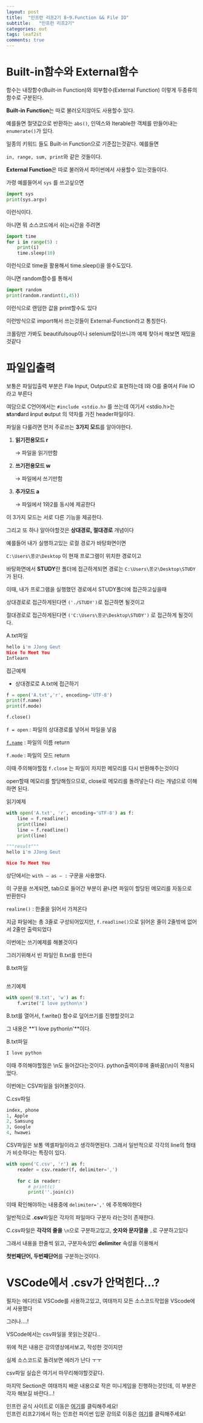 ```yaml
---
layout: post
title:  "인프런 리프2기 8~9.Function && File IO"
subtitle:   "인프런 리프2기"
categories: out
tags: leaf2st
comments: true
---
```


# Built-in함수와 External함수

함수는 내장함수(Built-in Function)와 외부함수(External Function) 이렇게 두종류의 함수로 구분된다.

**Built-in Function**는 따로 불러오지않아도 사용할수 있다.

예를들면 절댓값으로 반환하는 `abs()`, 인덱스와 Iterable한 객체를 만들어내는 `enumerate()`가 있다. 

일종의 키워드 들도 Built-in Function으로 기준잡는것같다. 예를들면 

`in, range, sum, print`와 같은 것들이다.

**External Function**은 따로 불러와서 파이썬에서 사용할수 있는것들이다.

가령 예를들어서 `sys` 를 쓰고싶으면

```python
import sys
print(sys.argv)
```

이런식이다.

아니면 뭐 소스코드에서 쉬는시간을 주려면

```python
import time
for i in range(5) :
	print(i)
	time.sleep(10)
```

이런식으로 time을 활용해서 time.sleep()을 쓸수도있다.

아니면 random함수를 통해서

```python
import random
print(random.randint(1,45))
```

이런식으로 랜덤한 값을 print할수도 있다

이런방식으로 import해서 쓰는것들이 External-Function라고 통칭한다.

크롤링만 가봐도 beautifulsoup이나 selenium많이쓰니까 예제 찾아서 해보면 재밌을것같다

# 파일입출력

보통은 파일입출력 부분은 File Input, Output으로 표현하는데 I와 O를 줄여서 File IO라고 부른다

여담으로 C언어에서는 `#include <stdio.h>` 를 쓰는데 여기서 <stdio.h>는 **st**an**d**ard **i**nput **o**utput 의 약자를 가진 header파일이다.

파일을 다룰려면 먼저 주로쓰는 **3가지 모드**를 알아야한다.

1. **읽기전용모드 r** 

    → 파일을 읽기만함

2. **쓰기전용모드 w**

    → 파일에서 쓰기만함

3. **추가모드 a**

    → 파일에서 1와2를 동시에 제공한다

이 3가지 모드는 서로 다른 기능을 제공한다.

그리고 또 하나 알아야할것은 **상대경로, 절대경로** 개념이다

예를들어 내가 실행하고있는 로컬 경로가 바탕화면이면

`C:\Users\쫑긋\Desktop` 이 현재 프로그램이 위치한 경로이고

바탕화면에서 **STUDY**란 폴더에 접근하게되면 경로는 `C:\Users\쫑긋\Desktop\STUDY` 가 된다.

이때, 내가 프로그램을 실행했던 경로에서 STUDY폴더에 접근하고싶을때

상대경로로 접근하게된다면 `('./STUDY')`로 접근하면 될것이고

절대경로로 접근하게된다면 `('C:\Users\쫑긋\Desktop\STUDY')` 로 접근하게 될것이다.

A.txt파일

```python
hello i'm JJong Geut
Nice To Meet You
Inflearn
```

접근예제

- 상대경로로 A.txt에 접근하기

```python
f = open('A.txt','r', encoding='UTF-8')
print(f.name)
print(f.mode)

f.close()
```

`f = open` : 파일의 상대경로를 넣어서 파일을 넣음

[`f.name`](http://f.name) : 파일의 이름 return

`f.mode` : 파일의 모드 return

이때 주의해야할점 `f.close` 는 파일이 차지한 메모리를 다시 반환해주는것이다

open할때 메모리를 할당해줬으므로, close로 메모리를 돌려넣는다 라는 개념으로 이해하면 된다.

읽기예제

```python
with open('A.txt', 'r', encoding='UTF-8') as f:
    line = f.readline()
    print(line)
    line = f.readline()
    print(line)
```

```python
"""result"""
hello i'm JJong Geut

Nice To Meet You
```

상단에서는 `with — as — :` 구문을 사용했다.

이 구문을 쓰게되면, tab으로 들어간 부분이 끝나면 파일이 할당된 메모리를 자동으로 반환한다

`realine()` : 한줄을 읽어서 가져온다

지금 파일에는 총 3줄로 구성되어있지만, `f.readline()`으로 읽어온 줄이 2줄밖에 없어서 2줄만 출력되었다

이번에는 쓰기예제를 해볼것이다

그러기위해서 빈 파일인 B.txt를 만든다

B.txt파일

```python

```

쓰기예제

```python
with open('B.txt', 'w') as f:
    f.write('I love python\n')
```

B.txt를 열어서, f.write() 함수로 덮어쓰기를 진행할것이고

그 내용은 **'I love python\n'**이다.

B.txt파일

```python
I love python

```

이때 주의해야할점은 \n도 들어갔다는것이다. python출력이후에 줄바꿈(\n)이 적용되었다.

이번에는 CSV파일을 읽어볼것이다.

C.csv파일

```python
index, phone
1, Apple
2, Samsung
3, Google
4, hwawei
```

CSV파일은 보통 엑셀파일이라고 생각하면된다. 그래서 일반적으로 각각의 line의 형태가 비슷하다는 특징이 있다.

```python
with open('C.csv', 'r') as f:
    reader = csv.reader(f, delimiter=',')
    
    for c in reader:
        # print(c)
        print(''.join(c))
```

이때 확인해야하는 내용중에 `delimiter=','` 에 주목해야한다

 일반적으로 **.csv**파일은 각자의 파일마다 구분자 라는것이 존재한다.

C.csv파일은 **각각의 줄을** `\n`으로 구분하고있고, **숫자와 문자열을** `,`로 구분하고있다

그래서 내용을 한줄씩 읽고, 구분자속성인 **delimiter** 속성을 이용해서

**첫번째단어, 두번째단어**를 구분하는것이다.

# VSCode에서 .csv가 안먹힌다...?

필자는 에디터로 VSCode를 사용하고있고, 여태까지 모든 소스코드작업을 VScode에서 사용했다

그러나....!

VSCode에서는 csv파일을 못읽는것같다.. 

위에 적은 내용은 강의영상에서보고, 작성한 것이지만

실제 소스코드로 돌려보면 에러가 난다 ㅜㅜ

csv파일 실습은 여기서 마무리해야할것같다.  

마지막 Section은 여태까지 배운 내용으로 작은 미니게임을 진행하는것인데, 이 부분은 각자 해보길 바란다...!  



인프런 공식 사이트로 이동은 [여기](https://www.inflearn.com/)를 클릭해주세요!  
인프런 리프2기에서 하는 인프런 파이썬 입문 강의로 이동은 [여기](https://www.inflearn.com/course/%ED%94%84%EB%A1%9C%EA%B7%B8%EB%9E%98%EB%B0%8D-%ED%8C%8C%EC%9D%B4%EC%8D%AC-%EC%9E%85%EB%AC%B8-%EC%9D%B8%ED%94%84%EB%9F%B0-%EC%98%A4%EB%A6%AC%EC%A7%80%EB%84%90)를 클릭해주세요!  
